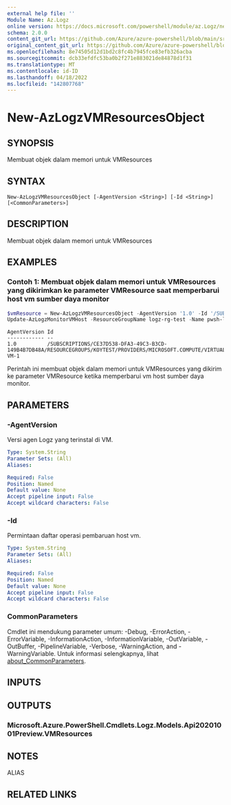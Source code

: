 ```yaml
---
external help file: ''
Module Name: Az.Logz
online version: https://docs.microsoft.com/powershell/module/az.Logz/new-AzLogzVMResourcesObject
schema: 2.0.0
content_git_url: https://github.com/Azure/azure-powershell/blob/main/src/Logz/help/New-AzLogzVMResourcesObject.md
original_content_git_url: https://github.com/Azure/azure-powershell/blob/main/src/Logz/help/New-AzLogzVMResourcesObject.md
ms.openlocfilehash: 8e74505d12d1bd2c8fc4b7945fce83efb326acba
ms.sourcegitcommit: dcb33efdfc53ba0b2f271e883021de84878d1f31
ms.translationtype: MT
ms.contentlocale: id-ID
ms.lasthandoff: 04/18/2022
ms.locfileid: "142807768"
---
```

# New-AzLogzVMResourcesObject

## SYNOPSIS
Membuat objek dalam memori untuk VMResources

## SYNTAX

```
New-AzLogzVMResourcesObject [-AgentVersion <String>] [-Id <String>] [<CommonParameters>]
```

## DESCRIPTION
Membuat objek dalam memori untuk VMResources

## EXAMPLES

### Contoh 1: Membuat objek dalam memori untuk VMResources yang dikirimkan ke parameter VMResource saat memperbarui host vm sumber daya monitor
```powershell
$vmResource = New-AzLogzVMResourcesObject -AgentVersion '1.0' -Id '/SUBSCRIPTIONS/CE37D538-DFA3-49C3-B3CD-149B4B7DB48A/RESOURCEGROUPS/KOYTEST/PROVIDERS/MICROSOFT.COMPUTE/VIRTUALMACHINES/TEST-VM-1'
Update-AzLogzMonitorVMHost -ResourceGroupName logz-rg-test -Name pwsh-logz04 -State 'Install' -VMResource $vmResource
```

```output
AgentVersion Id
------------ --
1.0          /SUBSCRIPTIONS/CE37D538-DFA3-49C3-B3CD-149B4B7DB48A/RESOURCEGROUPS/KOYTEST/PROVIDERS/MICROSOFT.COMPUTE/VIRTUALMACHINES/TEST-VM-1
```

Perintah ini membuat objek dalam memori untuk VMResources yang dikirim ke parameter VMResource ketika memperbarui vm host sumber daya monitor.

## PARAMETERS

### -AgentVersion
Versi agen Logz yang terinstal di VM.

```yaml
Type: System.String
Parameter Sets: (All)
Aliases:

Required: False
Position: Named
Default value: None
Accept pipeline input: False
Accept wildcard characters: False
```

### -Id
Permintaan daftar operasi pembaruan host vm.

```yaml
Type: System.String
Parameter Sets: (All)
Aliases:

Required: False
Position: Named
Default value: None
Accept pipeline input: False
Accept wildcard characters: False
```

### CommonParameters
Cmdlet ini mendukung parameter umum: -Debug, -ErrorAction, -ErrorVariable, -InformationAction, -InformationVariable, -OutVariable, -OutBuffer, -PipelineVariable, -Verbose, -WarningAction, and -WarningVariable. Untuk informasi selengkapnya, lihat [about_CommonParameters](http://go.microsoft.com/fwlink/?LinkID=113216).

## INPUTS

## OUTPUTS

### Microsoft.Azure.PowerShell.Cmdlets.Logz.Models.Api20201001Preview.VMResources

## NOTES

ALIAS

## RELATED LINKS

